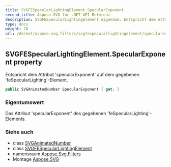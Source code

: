 ```yaml
---
title: SVGFESpecularLightingElement.SpecularExponent
second_title: Aspose.SVG für .NET-API-Referenz
description: SVGFESpecularLightingElement eigendom. Entspricht dem Attribut specularExponent auf dem gegebenen feSpecularLightingElement.
type: docs
weight: 70
url: /de/net/aspose.svg.filters/svgfespecularlightingelement/specularexponent/
---
```

## SVGFESpecularLightingElement.SpecularExponent property

Entspricht dem Attribut 'specularExponent' auf dem gegebenen 'feSpecularLighting'-Element.

```csharp
public SVGAnimatedNumber SpecularExponent { get; }
```

### Eigentumswert

Das Attribut 'specularExponent' des gegebenen 'feSpecularLighting'-Elements.

### Siehe auch

* class [SVGAnimatedNumber](../../../aspose.svg.datatypes/svganimatednumber/)
* class [SVGFESpecularLightingElement](../)
* namensraum [Aspose.Svg.Filters](../../svgfespecularlightingelement/)
* Montage [Aspose.SVG](../../../)


